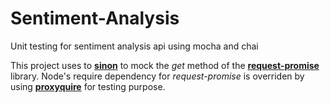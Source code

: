 # Sentiment-Analysis
Unit testing for sentiment analysis api using mocha and chai

This project uses to [**sinon**](https://www.npmjs.com/package/sinon) to mock the *get* method of the [**request-promise**](https://www.npmjs.com/package/request-promise) library. Node's require dependency for *request-promise* is overriden by using [**proxyquire**](https://www.npmjs.com/package/proxyquire#usage) for testing purpose.
